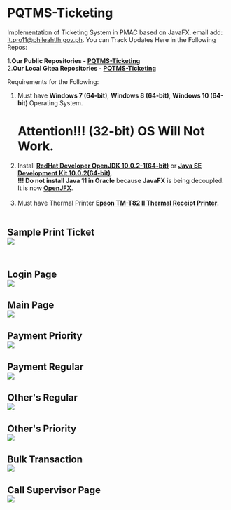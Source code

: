 # PQTMS-Ticketing
Implementation of Ticketing System in PMAC based on JavaFX. 
email add: it.pro11@phileahtlh.gov.ph.
You can Track Updates Here in the Following Repos:

1.<b>Our Public Repositories - <a href=https://github.com/may112003/PQTMS-Ticketing.git>PQTMS-Ticketing</a></b><br> 
2.<b>Our Local Gitea Repositories - <a href=https://172.22.124.91:300/may112003/PQTMS-Ticketing.git>PQTMS-Ticketing</a></b> 

Requirements for the Following:

1. Must have <b>Windows 7 (64-bit)</b>, <b>Windows 8 (64-bit)</b>, <b>Windows 10 (64-bit) </b> Operating System.
   <h1>Attention!!! (32-bit) OS Will Not Work.</h1> 
2. Install <b><a href="https://developers.redhat.com/download-manager/file/java-10-openjdk-10.0.2-1.b13.redhat.windows.x86_64.msi">RedHat Developer OpenJDK 10.0.2-1(64-bit)</a></b> or <b><a href="https://www.oracle.com/technetwork/java/javase/downloads/jdk10-downloads-4416644.html">Java SE Development Kit 10.0.2(64-bit)</a></b>.<br><b>!!! Do not install Java 11 in Oracle</b> because <b>JavaFX</b> is being decoupled. It is now <a href="https://openjfx.io/"><b>OpenJFX</b></a>.<br><br>
3. Must have Thermal Printer <b><a href=https://www.poscentral.com.au/epson-tm-t82ii-serial-usb-psu-black-thermal-receipt-printer.html>Epson TM-T82 II Thermal Receipt Printer</a></b>.<br><br>

<h2/>Sample Print Ticket<br><img src="https://github.com/ricardomillerjr/PQTMS-Ticketing/blob/master/screenshot2/DSC_0758.JPG"/><br>
<br>
<h2/>Login Page<br><img src="https://github.com/ricardomillerjr/PQTMS-Ticketing/blob/master/screenshot2/login.PNG"/><br>
<h2/>Main Page<br><img src="https://github.com/ricardomillerjr/PQTMS-Ticketing/blob/master/screenshot2/mainpage.PNG"/><br>
<h2/>Payment Priority<br><img src="https://github.com/ricardomillerjr/PQTMS-Ticketing/blob/master/screenshot2/payment_priority.PNG"/><br>
<h2/>Payment Regular<br><img src="https://github.com/ricardomillerjr/PQTMS-Ticketing/blob/master/screenshot2/payment_regular.PNG"/><br>
<h2/>Other's Regular<br><img src="https://github.com/ricardomillerjr/PQTMS-Ticketing/blob/master/screenshot2/others_regular.PNG"/><br>
<h2/>Other's Priority<br><img src="https://github.com/ricardomillerjr/PQTMS-Ticketing/blob/master/screenshot2/others_priority.PNG"/><br>
<h2/>Bulk Transaction<br><img src="https://github.com/ricardomillerjr/PQTMS-Ticketing/blob/master/screenshot2/screenshot2/bulk.PNG"/><br>
<h2/>Call Supervisor Page<br><img src="https://github.com/ricardomillerjr/PQTMS-Ticketing/blob/master/screenshot2/callsvr.PNG"/><br>

